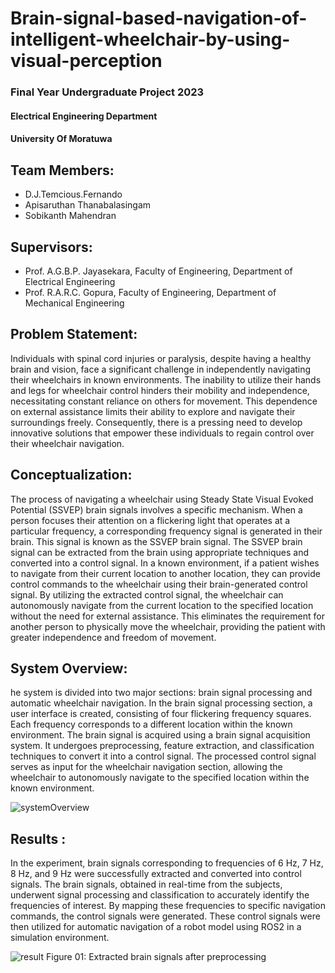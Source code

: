 # Brain-signal-based-navigation-of-intelligent-wheelchair-by-using-visual-perception

### Final Year Undergraduate Project 2023
#### Electrical Engineering Department
#### University Of Moratuwa


## Team Members:
- D.J.Temcious.Fernando
- Apisaruthan Thanabalasingam
- Sobikanth Mahendran

## Supervisors:
- Prof. A.G.B.P. Jayasekara, Faculty of Engineering, Department of Electrical Engineering
- Prof. R.A.R.C. Gopura, Faculty of Engineering, Department of Mechanical Engineering

## Problem Statement:
Individuals with spinal cord injuries or paralysis, despite having a healthy brain and vision, face a significant
challenge in independently navigating their wheelchairs in known environments. The inability to utilize their
hands and legs for wheelchair control hinders their mobility and independence, necessitating constant reliance
on others for movement. This dependence on external assistance limits their ability to explore and navigate
their surroundings freely. Consequently, there is a pressing need to develop innovative solutions that empower
these individuals to regain control over their wheelchair navigation.

## Conceptualization:
The process of navigating a wheelchair using Steady State Visual Evoked Potential (SSVEP) brain signals involves
a specific mechanism. When a person focuses their attention on a flickering light that operates at a particular
frequency, a corresponding frequency signal is generated in their brain. This signal is known as the SSVEP brain
signal.
The SSVEP brain signal can be extracted from the brain using appropriate techniques and converted into a
control signal. In a known environment, if a patient wishes to navigate from their current location to another
location, they can provide control commands to the wheelchair using their brain-generated control signal.
By utilizing the extracted control signal, the wheelchair can autonomously navigate from the current location to
the specified location without the need for external assistance. This eliminates the requirement for another
person to physically move the wheelchair, providing the patient with greater independence and freedom of
movement.

## System Overview:
he system is divided into two major sections: brain signal processing and automatic wheelchair navigation.
In the brain signal processing section, a user interface is created, consisting of four flickering frequency squares.
Each frequency corresponds to a different location within the known environment. The brain signal is acquired
using a brain signal acquisition system. It undergoes preprocessing, feature extraction, and classification
techniques to convert it into a control signal.
The processed control signal serves as input for the wheelchair navigation section, allowing the wheelchair to
autonomously navigate to the specified location within the known environment.



![systemOverview](https://github.com/temci024/Brain-signal-based-navigation-of-intelligent-wheelchair-by-using-visual-perception/assets/129023792/963c0395-941c-412c-bc26-beb1b27cb40e)

## Results :
In the experiment, brain signals corresponding to frequencies of 6 Hz, 7 Hz, 8 Hz, and 9 Hz were successfully
extracted and converted into control signals. The brain signals, obtained in real-time from the subjects,
underwent signal processing and classification to accurately identify the frequencies of interest.
By mapping these frequencies to specific navigation commands, the control signals were generated. These
control signals were then utilized for automatic navigation of a robot model using ROS2 in a simulation
environment.

![result](https://github.com/temci024/Brain-signal-based-navigation-of-intelligent-wheelchair-by-using-visual-perception/assets/129023792/fa717d50-02bc-4c34-a21a-e081f48ad2eb)
                                                Figure 01: Extracted brain signals after preprocessing



